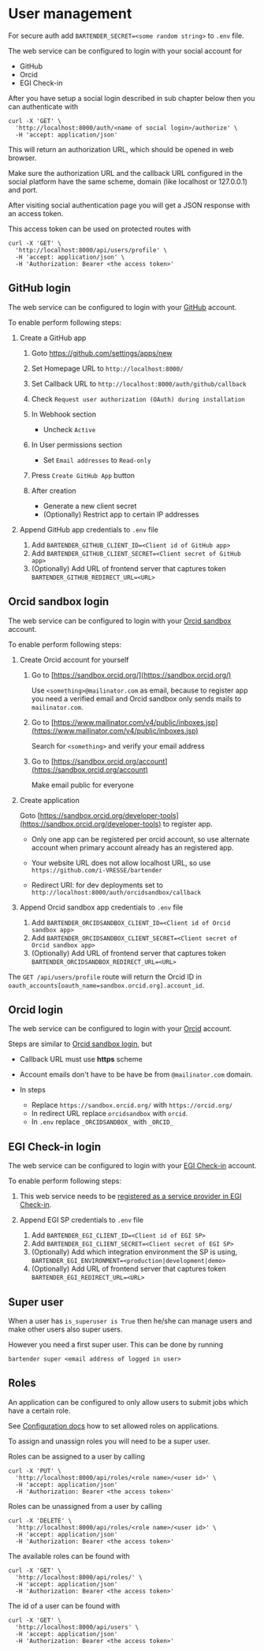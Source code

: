 # User management

For secure auth add `BARTENDER_SECRET=<some random string>` to `.env` file.

The web service can be configured to login with your social account for

* GitHub
* Orcid
* EGI Check-in

After you have setup a social login described in sub chapter below then you can
authenticate with

```text
curl -X 'GET' \
  'http://localhost:8000/auth/<name of social login>/authorize' \
  -H 'accept: application/json'
```

This will return an authorization URL, which should be opened in web browser.

Make sure the authorization URL and the callback URL configured in the social
platform have the same scheme, domain (like localhost or 127.0.0.1) and port.

After visiting social authentication page you will get a JSON response with an
access token.

This access token can be used on protected routes with

```text
curl -X 'GET' \
  'http://localhost:8000/api/users/profile' \
  -H 'accept: application/json' \
  -H 'Authorization: Bearer <the access token>'
```

## GitHub login

The web service can be configured to login with your
[GitHub](https://gibhub.com) account.

To enable perform following steps:

1. Create a GitHub app

   1. Goto <https://github.com/settings/apps/new>
   2. Set Homepage URL to `http://localhost:8000/`
   3. Set Callback URL to `http://localhost:8000/auth/github/callback`
   4. Check `Request user authorization (OAuth) during installation`
   5. In Webhook section

      * Uncheck `Active`

   6. In User permissions section

      * Set `Email addresses` to `Read-only`

   7. Press `Create GitHub App` button
   8. After creation

      * Generate a new client secret
      * (Optionally) Restrict app to certain IP addresses

2. Append GitHub app credentials to `.env` file

   1. Add `BARTENDER_GITHUB_CLIENT_ID=<Client id of GitHub app>`
   2. Add `BARTENDER_GITHUB_CLIENT_SECRET=<Client secret of GitHub app>`
   3. (Optionally) Add URL of frontend server that captures token
      `BARTENDER_GITHUB_REDIRECT_URL=<URL>`

## Orcid sandbox login

The web service can be configured to login with your [Orcid
sandbox](https://sandbox.orcid.org/) account.

To enable perform following steps:

1. Create Orcid account for yourself

   1. Go to [https://sandbox.orcid.org/](https://sandbox.orcid.org/)

      Use `<something>@mailinator.com` as email, because to register app you
      need a verified email and Orcid sandbox only sends mails to
      `mailinator.com`.

   2. Go to
      [https://www.mailinator.com/v4/public/inboxes.jsp](https://www.mailinator.com/v4/public/inboxes.jsp)

      Search for `<something>` and verify your email address

   3. Go to [https://sandbox.orcid.org/account](https://sandbox.orcid.org/account)

      Make email public for everyone

2. Create application

   Goto
   [https://sandbox.orcid.org/developer-tools](https://sandbox.orcid.org/developer-tools)
   to register app.

   * Only one app can be registered per orcid account, so use alternate account
     when primary account already has an registered app.

   * Your website URL does not allow localhost URL, so use
     `https://github.com/i-VRESSE/bartender`

   * Redirect URI: for dev deployments set to
     `http://localhost:8000/auth/orcidsandbox/callback`

3. Append Orcid sandbox app credentials to `.env` file

   1. Add `BARTENDER_ORCIDSANDBOX_CLIENT_ID=<Client id of Orcid sandbox app>`
   2. Add `BARTENDER_ORCIDSANDBOX_CLIENT_SECRET=<Client secret of Orcid sandbox
      app>`
   3. (Optionally) Add URL of frontend server that captures token
      `BARTENDER_ORCIDSANDBOX_REDIRECT_URL=<URL>`

The `GET /api/users/profile` route will return the Orcid ID in
`oauth_accounts[oauth_name=sandbox.orcid.org].account_id`.

## Orcid login

The web service can be configured to login with your [Orcid](https://orcid.org/)
account.

Steps are similar to [Orcid sandbox login](#orcid-sandbox-login), but

* Callback URL must use **https** scheme
* Account emails don't have to be have be from `@mailinator.com` domain.
* In steps

  * Replace `https://sandbox.orcid.org/` with `https://orcid.org/`
  * In redirect URL replace `orcidsandbox` with `orcid`.
  * In `.env` replace `_ORCIDSANDBOX_` with `_ORCID_`

## EGI Check-in login

The web service can be configured to login with your [EGI Check-in](https://aai.egi.eu/)
account.

To enable perform following steps:

1. This web service needs to be [registered as a service provider in EGI Check-in](https://docs.egi.eu/providers/check-in/sp/).
2. Append EGI SP credentials to `.env` file

    1. Add `BARTENDER_EGI_CLIENT_ID=<Client id of EGI SP>`
    2. Add `BARTENDER_EGI_CLIENT_SECRET=<Client secret of EGI SP>`
    3. (Optionally) Add which integration environment the SP is using,
        `BARTENDER_EGI_ENVIRONMENT=<production|development|demo>`
    4. (Optionally) Add URL of frontend server that captures token
        `BARTENDER_EGI_REDIRECT_URL=<URL>`

## Super user

When a user has `is_superuser is True` then he/she can manage users and make
other users also super users.

However you need a first super user. This can be done by running

```text
bartender super <email address of logged in user>
```

## Roles

An application can be configured to only allow users to submit jobs which
have a certain role.

See [Configuration docs](configuration.md#applications) how to set allowed
roles on applications.

To assign and unassign roles you will need to be a super user.

Roles can be assigned to a user by calling

```text
curl -X 'PUT' \
  'http://localhost:8000/api/roles/<role name>/<user id>' \
  -H 'accept: application/json'
  -H 'Authorization: Bearer <the access token>'
```

Roles can be unassigned from a user by calling

```text
curl -X 'DELETE' \
  'http://localhost:8000/api/roles/<role name>/<user id>' \
  -H 'accept: application/json'
  -H 'Authorization: Bearer <the access token>'
```

The available roles can be found with

```text
curl -X 'GET' \
  'http://localhost:8000/api/roles/' \
  -H 'accept: application/json'
  -H 'Authorization: Bearer <the access token>'
```

The id of a user can be found with

```text
curl -X 'GET' \
  'http://localhost:8000/api/users' \
  -H 'accept: application/json'
  -H 'Authorization: Bearer <the access token>'
```
